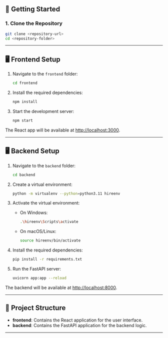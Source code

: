 ## 🚀 Getting Started

### 1. Clone the Repository
```bash
git clone <repository-url>
cd <repository-folder>
```

---

## 🖥️ Frontend Setup

1. Navigate to the `frontend` folder:
   ```bash
   cd frontend
   ```

2. Install the required dependencies:
   ```bash
   npm install
   ```

3. Start the development server:
   ```bash
   npm start
   ```

The React app will be available at [http://localhost:3000](http://localhost:3000).

---

## 🖥️ Backend Setup

1. Navigate to the `backend` folder:
   ```bash
   cd backend
   ```

2. Create a virtual environment:
   ```bash
   python -m virtualenv --python=python3.11 hireenv
   ```

3. Activate the virtual environment:
   - On Windows:
     ```bash
     .\hireenv\Scripts\activate
     ```
   - On macOS/Linux:
     ```bash
     source hireenv/bin/activate
     ```

4. Install the required dependencies:
   ```bash
   pip install -r requirements.txt
   ```

5. Run the FastAPI server:
   ```bash
   uvicorn app:app --reload
   ```

The backend will be available at [http://localhost:8000](http://localhost:8000).

---

## 📂 Project Structure

- **frontend**: Contains the React application for the user interface.
- **backend**: Contains the FastAPI application for the backend logic.

---
